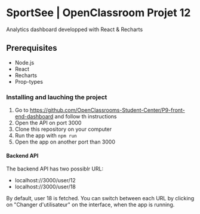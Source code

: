 # SportSee | OpenClassroom Projet 12

Analytics dashboard developped with React & Recharts

## Prerequisites

- Node.js
- React
- Recharts
- Prop-types

### Installing and lauching the project
1. Go to https://github.com/OpenClassrooms-Student-Center/P9-front-end-dashboard and follow th instructions
2. Open the API on port 3000
3. Clone this repository on your computer
4. Run the app with `npm run`
5. Open the app on another port than 3000

#### Backend API
The backend API has two possiblr URL:
- localhost://3000/user/12
- localhost://3000/user/18

By default, user 18 is fetched. You can switch between each URL by clicking on "Changer d'utilisateur" on the interface, when the app is running. 